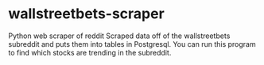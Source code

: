 # wallstreetbets-scraper
Python web scraper of reddit
Scraped data off of the wallstreetbets subreddit and puts them into tables in Postgresql. You can run this program to find which stocks are trending in the subreddit.
